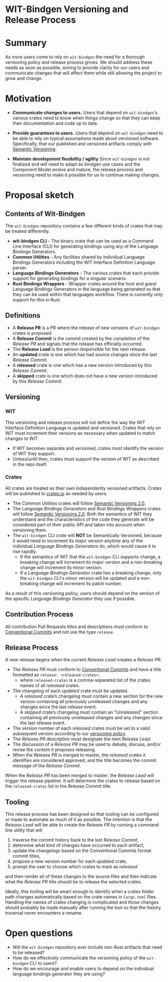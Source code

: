# WIT-Bindgen Versioning and Release Process

# Summary
As more users come to rely on `wit-bindgen` the need for a thorough versioning policy and release process grows. We should address these needs as soon as possible, aiming to provide clarity for our users and communicate changes that will affect them while still allowing the project to grow and change.

# Motivation
[motivation]: #motivation

* **Communicate changes to users.** Users that depend on `wit-bindgen`'s various crates need to know when things change so that they can keep their documentation and code up to date.

* **Provide guarantees to users.** Users that depend on `wit-bindgen` need to be able to rely on typical assumptions made about versioned software. Specifically, that our published and versioned artifacts comply with [Semantic Versioning](https://semver.org/).

* **Maintain development flexibility / agility** Since `wit-bindgen` is not finalized and will need to adapt as bindgen use cases and the Component Model evolve and mature, the release process and versioning need to make it possible for us to continue making changes.

# Proposal sketch
[proposal]: #proposal

## Contents of Wit-Bindgen

The `wit-bindgen` repository contains a few different kinds of crates that may be treated differently.

* **wit-bindgen CLI** - The binary crate that can be used as a Command Line Interface (CLI) for generating bindings using any of the Language Bindings Generators.
* **Common Utilities** - Any facilities shared by individual Language Bindings Generators including the WIT Interface Definition Language parser.
* **Language Bindings Generators** - The various crates that each provide support for generating bindings for a singular scenario.
* **Rust Bindings Wrappers** - Wrapper crates around the host and guest Language Bindings Generators in the language being generated so that they can be used within that languages workflow. There is currently only support for this in Rust.

## Definitions
* A **Release PR** is a PR where the release of new versions of `wit-bindgen` crates is proposed.
* A **Release Commit** is the commit created by the completion of the *Release PR* and signals that the release has officially occurred.
* The **Release Lead** is the person responsible for the next release.
* An **updated** crate is one which has had source changes since the last *Release Commit*.
* A **released** crate is one which has a new version introduced by this *Release Commit*.
* A **skipped** crate is one which does not have a new version introduced by this *Release Commit*.

## Versioning

### WIT
This versioning and release process will not define the way the WIT Interface Definition Language is updated and versioned.
Crates that rely on WIT must increment their versions as necessary when updated to match changes to WIT.
* If WIT becomes separate and versioned, crates must identify the version of WIT they support.
* Unless/until then, crates must support the version of WIT as described in the repo itself.

### Crates
All crates are treated as their own independently versioned artifacts.
Crates will be published to [crates.io](https://crates.io/) as needed by users.

* The *Common Utilities* crates will follow [Semantic Versioning 2.0](https://semver.org/).
* The *Language Bindings Generators* and *Rust Bindings Wrappers* crates will follow [Semantic Versioning 2.0](https://semver.org/). Both the semantics of WIT they understand and the characteristics of the code they generate will be considered part of their public API and taken into account when versioning them.
* The `wit-bindgen` CLI crate will **NOT** be Semantically Versioned, because it would need to increment its major version anytime any of the individual *Language Bindings Generators* do, which would cause it to rise rapidly.
  * If the semantics of WIT that the `wit-bindgen` CLI supports change, a breaking change will increment its major version and a non-breaking change will increment its minor version.
  * If a *Language Bindings Generator* crate has a breaking change, only the `wit-bindgen` CLI's minor version will be updated and a non-breaking change will increment its patch number.

As a result of this versioning policy, users should depend on the version of the specific *Language Bindings Generator* they use if possible.

## Contribution Process
All contribution Pull Requests titles and descriptions must conform to [Conventional Commits](https://www.conventionalcommits.org/en/v1.0.0/) and not use the type `release`.

## Release Process
A new release begins when the current *Release Lead* creates a *Release PR*.

* The *Release PR* must conform to [Conventional Commits](https://www.conventionalcommits.org/en/v1.0.0/) and have a title formatted as `release: <released-crates>`,
  * where `released-crates` is a comma-separated list of the crates names of all *released* crates.
* The changelog of each *updated* crate must be updated.
  * A *released* crate’s changelog must contain a new section for the new version containing all previously unreleased changes and any changes since the last release event.
  * A *skipped* crate’s changelog must contain an "Unreleased" section containing all previously unreleased changes and any changes since the last release event.
* The version number of each *released* crates must be set to a valid subsequent version according to our [versioning policy](#versioning).
* The *Release PR* description must designate the next *Release Lead*.
* The discussion of a *Release PR* may be used to debate, discuss, and/or revise the content it proposes releasing.
* When the *Release PR* is merged to master, the *released* crates it identifies are considered approved, and the title becomes the commit message of the *Release Commit*.

When the *Release PR* has been merged to master, the *Release Lead* will trigger the release pipeline.
It will determine the crates to release based on the `released-crates` list in the *Release Commit* title.

## Tooling
This release process has been designed so that tooling can be configured or made to automate as much of it as possible.
The intention is that the *Release Lead* will be able to create the *Release PR* by running a command line utility that will
 1. traverse the commit history back to the last *Release Commit*,
 2. determine what kind of changes have occurred to each artifact,
 3. update the changelogs based on the Conventional Commits format commit titles,
 4. propose a new version number for each *updated* crate,
 5. prompt the user to choose which crates to mark as *released*


and then render all of these changes to the source files and then indicate what the *Release PR* title should be to release the selected crates.

Ideally, this tooling will be smart enough to identify when a crates folder path changes automatically based on the crate names in `Cargo.toml` files. Handling the names of crates changing is complicated and those changes should probably be made manually after running the tool so that the history traversal never encounters a rename.

# Open questions
[open-questions]: #open-questions

* Will the `wit-bindgen` repository ever include non-Rust artifacts that need to be released?
* How do we effectively communicate the versioning policy of the `wit-bindgen` CLI to users?
* How do we encourage and enable users to depend on the individual language bindings generator they are using?